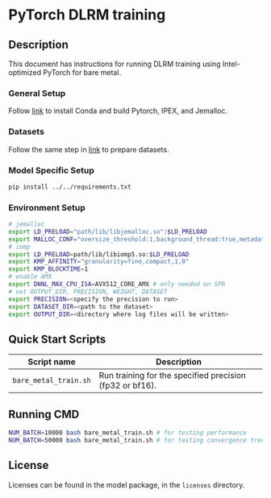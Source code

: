 <!--- 0. Title -->
# PyTorch DLRM training

<!-- 10. Description -->
## Description

This document has instructions for running DLRM training using
Intel-optimized PyTorch for bare metal.

### General Setup
Follow [link](/docs/general/pytorch/BareMetalSetup.md) to install Conda and build Pytorch, IPEX, and Jemalloc.

### Datasets
Follow the same step in [link](/quickstart/recommendation/pytorch/dlrm/training/cpu/README_SPR.md) to prepare datasets.

### Model Specific Setup
```sh
pip install ../../requirements.txt
```
### Environment Setup
```sh
# jemalloc
export LD_PRELOAD="path/lib/libjemalloc.so":$LD_PRELOAD
export MALLOC_CONF="oversize_threshold:1,background_thread:true,metadata_thp:auto,dirty_decay_ms:9000000000,muzzy_decay_ms:9000000000"
# iomp
export LD_PRELOAD=path/lib/libiomp5.so:$LD_PRELOAD
export KMP_AFFINITY="granularity=fine,compact,1,0"
export KMP_BLOCKTIME=1
# enable AMX
export DNNL_MAX_CPU_ISA=AVX512_CORE_AMX # only needed on SPR
# set OUTPUT_DIR, PRECISION, WEIGHT, DATASET
export PRECISION=<specify the precision to run>
export DATASET_DIR=<path to the dataset>
export OUTPUT_DIR=<directory where log files will be written>

```
## Quick Start Scripts

| Script name | Description |
|-------------|-------------|
| `bare_metal_train.sh` | Run training for the specified precision (fp32 or bf16). |

## Running CMD
```sh
NUM_BATCH=10000 bash bare_metal_train.sh # for testing performance
NUM_BATCH=50000 bash bare_metal_train.sh # for testing convergence trend
```

<!--- 80. License -->
## License

Licenses can be found in the model package, in the `licenses` directory.
